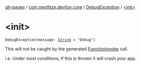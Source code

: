 [gh-pages](../../index.md) / [com.nextfaze.devfun.core](../index.md) / [DebugException](index.md) / [&lt;init&gt;](.)

# &lt;init&gt;

`DebugException(message: `[`String`](https://kotlinlang.org/api/latest/jvm/stdlib/kotlin/-string/index.html)` = "Debug")`

This will not be caught by the generated [FunctionInvoke](../-function-invoke.md) call.

i.e. Under most conditions, if this is thrown it will crash your app.

